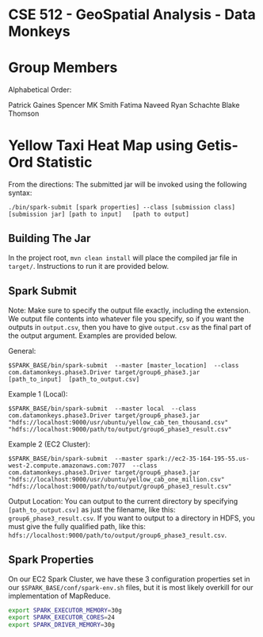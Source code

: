 
# CSE 512 - GeoSpatial Analysis - Data Monkeys

# Group Members

Alphabetical Order: 

Patrick Gaines
Spencer MK Smith
Fatima Naveed
Ryan Schachte
Blake Thomson

# Yellow Taxi Heat Map using Getis-Ord Statistic

From the directions: The submitted jar will be invoked using the following syntax:

`./bin/spark-submit [spark properties] --class [submission class] [submission jar] [path to input]	
[path to output]`

## Building The Jar
In the project root, `mvn clean install` will place the compiled jar file in `target/`. Instructions to run it
are provided below.

## Spark Submit
Note: Make sure to specify the output file exactly, including the extension. We output file contents into whatever
file you specify, so if you want the outputs in `output.csv`, then you have to give `output.csv` as the final part
of the output argument. Examples are provided below.

General:

`$SPARK_BASE/bin/spark-submit 
--master [master_location] 
--class com.datamonkeys.phase3.Driver target/group6_phase3.jar 
[path_to_input] 
[path_to_output.csv]`

Example 1 (Local):

`$SPARK_BASE/bin/spark-submit 
--master local 
--class com.datamonkeys.phase3.Driver target/group6_phase3.jar 
"hdfs://localhost:9000/usr/ubuntu/yellow_cab_ten_thousand.csv" 
"hdfs://localhost:9000/path/to/output/group6_phase3_result.csv"`

Example 2 (EC2 Cluster):

`$SPARK_BASE/bin/spark-submit 
--master spark://ec2-35-164-195-55.us-west-2.compute.amazonaws.com:7077 
--class com.datamonkeys.phase3.Driver target/group6_phase3.jar 
"hdfs://localhost:9000/usr/ubuntu/yellow_cab_one_million.csv" 
"hdfs://localhost:9000/path/to/output/group6_phase3_result.csv"`

Output Location: You can output to the current directory by specifying `[path_to_output.csv]` as just the filename, like
this: `group6_phase3_result.csv`. If you want to output to a directory in HDFS, you must give the fully qualified path, like
this: `hdfs://localhost:9000/path/to/output/group6_phase3_result.csv`.

## Spark Properties
On our EC2 Spark Cluster, we have these 3 configuration properties set in our `$SPARK_BASE/conf/spark-env.sh` files, but it is most likely overkill for our implementation of MapReduce.
```bash
export SPARK_EXECUTOR_MEMORY=30g
export SPARK_EXECUTOR_CORES=24
export SPARK_DRIVER_MEMORY=30g
```
